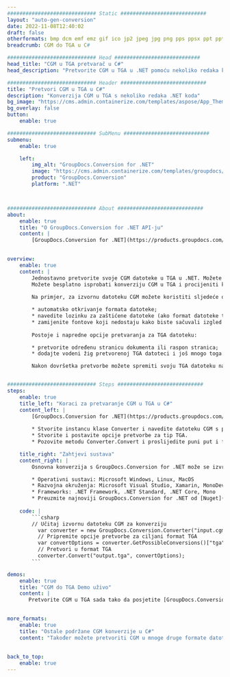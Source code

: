 ```yaml
---
############################# Static ############################
layout: "auto-gen-conversion"
date: 2022-11-08T12:40:02
draft: false
otherformats: bmp dcm emf emz gif ico jp2 jpeg jpg png pps ppsx ppt pptx psb psd svg svgz tga tif tiff webp wmf wmz
breadcrumb: CGM do TGA u C#

############################# Head ############################
head_title: "CGM u TGA pretvarač u C#"
head_description: "Pretvorite CGM u TGA u .NET pomoću nekoliko redaka koda. Koristite GroupDocs Document Conversion API za pretvaranje preko 160 formata datoteka."

############################# Header ############################
title: "Pretvori CGM u TGA u C#"
description: "Konverzija CGM u TGA s nekoliko redaka .NET koda"
bg_image: "https://cms.admin.containerize.com/templates/aspose/App_Themes/V3/images/bg/header1.png"
bg_overlay: false
button:
    enable: true

############################# SubMenu ############################
submenu:
    enable: true

    left:
        img_alt: "GroupDocs.Conversion for .NET"
        image: "https://cms.admin.containerize.com/templates/groupdocs/images/product-logos/90x90-noborder/groupdocs-conversion-net.png"
        product: "GroupDocs.Conversion"
        platform: ".NET"



############################# About ############################
about:
    enable: true
    title: "O GroupDocs.Conversion for .NET API-ju"
    content: |
        [GroupDocs.Conversion for .NET](https://products.groupdocs.com/conversion/net/) može se koristiti za pretvaranje Microsoft Worda, Excela, PowerPointa, PDF-a, Visio i drugih formata. GroupDocs.Conversion je samostalni API koji je prikladan za pozadinske i interne sustave gdje su potrebne visoke performanse. Ne ovisi o softveru poput Microsofta ili Open Officea.
    

overview:
    enable: true
    content: |
        Jednostavno pretvorite svoje CGM datoteke u TGA u .NET. Možete koristiti samo nekoliko C# linija koda na bilo kojoj platformi po vašem izboru kao što su - Windows, Linux, macOS.
        Možete besplatno isprobati konverziju CGM u TGA i procijeniti kvalitetu rezultata konverzije. Uz jednostavne scenarije konverzije datoteka, možete isprobati naprednije opcije za učitavanje izvorne CGM datoteke i za spremanje izlaznog TGA rezultata. 
        
        Na primjer, za izvornu datoteku CGM možete koristiti sljedeće opcije učitavanja:

        * automatsko otkrivanje formata datoteke;
        * navedite lozinku za zaštićene datoteke (ako format datoteke to podržava);
        * zamijenite fontove koji nedostaju kako biste sačuvali izgled dokumenta.
        
        Postoje i napredne opcije pretvaranja za TGA datoteku:

        * pretvorite određenu stranicu dokumenta ili raspon stranica;
        * dodajte vodeni žig pretvorenoj TGA datoteci i još mnogo toga.

        Nakon dovršetka pretvorbe možete spremiti svoju TGA datoteku na lokalnu stazu datoteke ili bilo koju pohranu treće strane kao što su FTP, Amazon S3, Google Drive, Dropbox itd. Imajte na umu - da pretvorite CGM u {{ TO}} nema potrebe za instaliranjem bilo kakvog dodatnog softvera - poput MS Officea, Open Officea, Adobe Acrobat Readera itd.


############################# Steps ############################
steps:
    enable: true
    title_left: "Koraci za pretvaranje CGM u TGA u C#"
    content_left: |
        [GroupDocs.Conversion for .NET](https://products.groupdocs.com/conversion/net/) programerima olakšava pretvaranje CGM datoteke u TGA s nekoliko redaka koda.
        
        * Stvorite instancu klase Converter i navedite datoteku CGM s punim putem
        * Stvorite i postavite opcije pretvorbe za tip TGA.
        * Pozovite metodu Converter.Convert i proslijedite puni put i format (TGA) kao parametar

    title_right: "Zahtjevi sustava"
    content_right: |
        Osnovna konverzija s GroupDocs.Conversion for .NET može se izvršiti u samo nekoliko jednostavnih koraka. Naši API-ji podržani su na svim glavnim platformama i operativnim sustavima. Prije izvršavanja koda u nastavku, provjerite imate li sljedeće preduvjete instalirane na vašem sustavu.

        * Operativni sustavi: Microsoft Windows, Linux, MacOS
        * Razvojna okruženja: Microsoft Visual Studio, Xamarin, MonoDevelop
        * Frameworks: .NET Framework, .NET Standard, .NET Core, Mono
        * Preuzmite najnoviji GroupDocs.Conversion for .NET od [Nuget](https://www.nuget.org/packages/groupdocs.conversion)
         
    code: |
        ```csharp    
        // Učitaj izvornu datoteku CGM za konverziju
          var converter = new GroupDocs.Conversion.Converter("input.cgm");
          // Pripremite opcije pretvorbe za ciljani format TGA
          var convertOptions = converter.GetPossibleConversions()["tga"].ConvertOptions;
          // Pretvori u format TGA
          converter.Convert("output.tga", convertOptions);
        ```

demos:
    enable: true
    title: "CGM do TGA Demo uživo"
    content: |
       Pretvorite CGM u TGA sada tako da posjetite [GroupDocs.Conversion App](https://products.groupdocs.app/conversion/family) web mjesto. Online demo ima sljedeće prednosti
          

more_formats:
    enable: true
    title: "Ostale podržane CGM konverzije u C#"
    content: "Također možete pretvoriti CGM u mnoge druge formate datoteka. Pogledajte popis u nastavku."
       
       
back_to_top:
    enable: true
---
```

